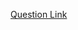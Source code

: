 [Question Link](https://leetcode.com/problems/tuple-with-same-product/?envType=daily-question&envId=2025-02-06)
